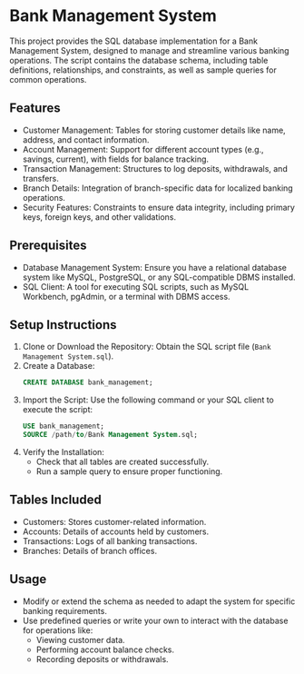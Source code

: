 # Bank Management System

This project provides the SQL database implementation for a Bank Management System, designed to manage and streamline various banking operations. The script contains the database schema, including table definitions, relationships, and constraints, as well as sample queries for common operations.

## Features

- Customer Management: Tables for storing customer details like name, address, and contact information.
- Account Management: Support for different account types (e.g., savings, current), with fields for balance tracking.
- Transaction Management: Structures to log deposits, withdrawals, and transfers.
- Branch Details: Integration of branch-specific data for localized banking operations.
- Security Features: Constraints to ensure data integrity, including primary keys, foreign keys, and other validations.

## Prerequisites

- Database Management System: Ensure you have a relational database system like MySQL, PostgreSQL, or any SQL-compatible DBMS installed.
- SQL Client: A tool for executing SQL scripts, such as MySQL Workbench, pgAdmin, or a terminal with DBMS access.

## Setup Instructions

1. Clone or Download the Repository: Obtain the SQL script file (`Bank Management System.sql`).
2. Create a Database:
   ```sql
   CREATE DATABASE bank_management;
   ```
3. Import the Script: Use the following command or your SQL client to execute the script:
   ```sql
   USE bank_management;
   SOURCE /path/to/Bank Management System.sql;
   ```
4. Verify the Installation:
   - Check that all tables are created successfully.
   - Run a sample query to ensure proper functioning.

## Tables Included

- Customers: Stores customer-related information.
- Accounts: Details of accounts held by customers.
- Transactions: Logs of all banking transactions.
- Branches: Details of branch offices.

## Usage

- Modify or extend the schema as needed to adapt the system for specific banking requirements.
- Use predefined queries or write your own to interact with the database for operations like:
  - Viewing customer data.
  - Performing account balance checks.
  - Recording deposits or withdrawals.

